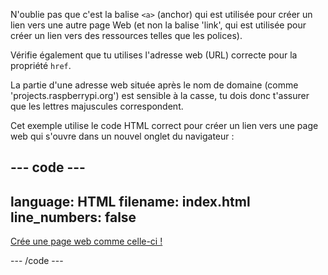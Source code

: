 N'oublie pas que c'est la balise `<a>` (anchor) qui est utilisée pour créer un lien vers une autre page Web (et non la balise 'link', qui est utilisée pour créer un lien vers des ressources telles que les polices).

Vérifie également que tu utilises l'adresse web (URL) correcte pour la propriété `href`.

La partie d'une adresse web située après le nom de domaine (comme 'projects.raspberrypi.org') est sensible à la casse, tu dois donc t'assurer que les lettres majuscules correspondent.

Cet exemple utilise le code HTML correct pour créer un lien vers une page web qui s'ouvre dans un nouvel onglet du navigateur :

--- code ---
---
language: HTML
filename: index.html
line_numbers: false
---

<a href="https://projects.raspberrypi.org/fr-FR/raspberrypi/web-intro" target="_blank">Crée une page web comme celle-ci !</a>

--- /code ---
